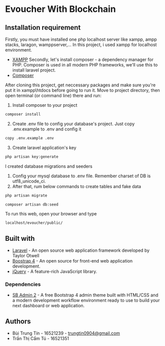 # Evoucher With Blockchain

## Installation requirement

Firstly, you must have installed one php localhost server like xampp, ampp stacks, laragon, wamppserver,... In this project, i used xampp for localhost environment.
- [XAMPP](https://www.apachefriends.org/index.html)
Secondly, let's install composer - a dependency manager for PHP. Composer is used in all modern PHP frameworks, we'll use this to install laravel project.
- [Composer](https://getcomposer.org/doc/01-basic-usage.md)

After cloning this project, get neccessary packages and make sure you're put it in xampp\htdocs before going to run it.
Move to project directory, then open terminal (or command line) there and run:
1. Install composer to your project
```bash
composer install
```
2. Create .env file to config your database's project. Just copy .env.example to .env and config it
```bash
copy .env.example .env
```
3. Create laravel application's key
```bash
php artisan key:generate
```
I created database migrations and seeders
1. Config your mysql database to .env file. Remember charset of DB is utf8_unicode_ci.
2. After that, rum below commands to create tables and fake data 
```bash
php artisan migrate
```

```bash
composer artisan db:seed
```

To run this web, open your browser and type
```bash
localhost/evoucher/public/
```

## Built with

- [Laravel](https://laravel.com/) - An open source web application framework developed by Taylor Otwell
- [Boostrap 4](https://getbootstrap.com/) - An open source for front-end web application development.
- [jQuery](https://jquery.com/) - A feature-rich JavaScript library.

### Dependencies

- [SB Admin 2](https://startbootstrap.com/themes/sb-admin-2/) - A free Bootstrap 4 admin theme built with HTML/CSS and a modern development workflow environment ready to use to build your next dashboard or web application.

## Authors

- Bùi Trung Tín - 16521239 - trungtin0904@gmail.com
- Trần Thị Cẩm Tú - 16521351
